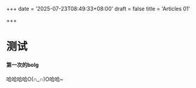 +++
date = '2025-07-23T08:49:33+08:00'
draft = false
title = 'Articles 01'

+++

# 测试

#### 第一次的bolg

哈哈哈哈O(∩_∩)O哈哈~

